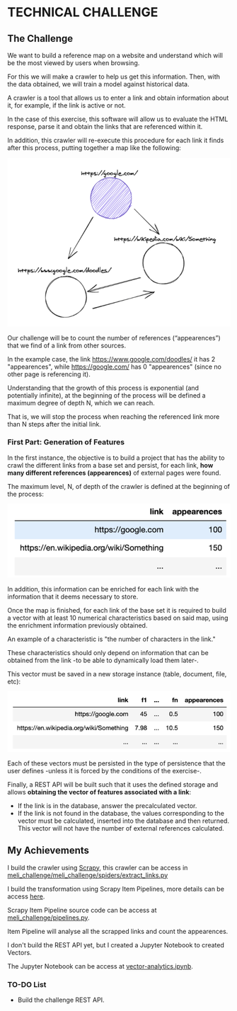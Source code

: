 # TECHNICAL CHALLENGE

## The Challenge

We want to build a reference map on a website and understand which will be the most viewed by users when browsing.

For this we will make a crawler to help us get this information. Then, with the data obtained, we will train a model against historical data.

A crawler is a tool that allows us to enter a link and obtain information about it, for example, if the link is active or not.

In the case of this exercise, this software will allow us to evaluate the HTML response, parse it and obtain the links that are referenced within it.

In addition, this crawler will re-execute this procedure for each link it finds after this process, putting together a map like the following:

![picture 1](images/854731ea7f96e0a8c518ddd5f3c5e5ce7077b277a76d97dbedf0420461bb99da.png)  

Our challenge will be to count the number of references (“appearences”) that we find of a link from other sources.

In the example case, the link https://www.google.com/doodles/ it has 2 "appearences", while https://google.com/ has 0 "appearences" (since no other page is referencing it).

Understanding that the growth of this process is exponential (and potentially infinite), at the beginning of the process will be defined a maximum degree of depth N, which we can reach. 

That is, we will stop the process when reaching the referenced link more than N steps after the initial link.

### First Part: Generation of Features

In the first instance, the objective is to build a project that has the ability to crawl the different links from a base set and persist, for each link, **how many different references (appearences)** of external pages were found. 

The maximum level, N, of depth of the crawler is defined at the beginning of the process:

![picture 2](images/dab11824e73f82c0df9dd00063da1d86cbddf49374235969b7007b85bd3c7b01.png)  

In addition, this information can be enriched for each link with the information that it deems necessary to store.

Once the map is finished, for each link of the base set it is required to build a vector with at least 10 numerical characteristics based on said map, using the enrichment information previously obtained.

An example of a characteristic is "the number of characters in the link." 

These characteristics should only depend on information that can be obtained from the link -to be able to dynamically load them later-.

This vector must be saved in a new storage instance (table, document, file, etc):

![picture 3](images/63819b93d826e3fd065f676bf3d33de0569b815e77a9606e1fa01212209359c4.png)  

Each of these vectors must be persisted in the type of persistence that the user defines -unless it is forced by the conditions of the exercise-.

Finally, a REST API will be built such that it uses the defined storage and allows **obtaining the vector of features associated with a link**:

- If the link is in the database, answer the precalculated vector.
- If the link is not found in the database, the values corresponding to the vector must be calculated, inserted into the database and then returned. This vector will not have the number of external references calculated.

## My Achievements

I build the crawler using [Scrapy]('https://docs.scrapy.org/en/latest/index.html'), this crawler can be access in [meli_challenge/meli_challenge/spiders/extract_links.py](./meli_challenge/meli_challenge/spiders/extract_links.py)

I build the transformation using Scrapy Item Pipelines, more details can be access [here]('https://docs.scrapy.org/en/latest/topics/item-pipeline.html').

Scrapy Item Pipeline source code can be access at [meli_challenge/pipelines.py](./meli_challenge/meli_challenge/pipelines.py).

Item Pipeline will analyse all the scrapped links and count the appearences.

I don't build the REST API yet, but I created a Jupyter Notebook to created Vectors.

The Jupyter Notebook can be access at [vector-analytics.ipynb](./vector-analytics.ipynb).

### TO-DO List

- Build the challenge REST API.